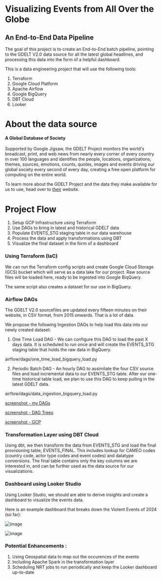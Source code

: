 # Visualizing Events from All Over the Globe
## An End-to-End Data Pipeline

The goal of this project is to create an End-to-End batch pipeline, pointing to the GDELT V2.0 data source for all the latest global headlines, and processing this data into the form of a helpful dashboard. 

This is a data engineering project that will use the following tools:
1. Terraform
2. Google Cloud Platform
2. Apache Airflow
4. Google BigQuery
5. DBT Cloud
6. Looker

# About the data source

#### A Global Database of Society
Supported by Google Jigsaw, the GDELT Project monitors the world's broadcast, print, and web news from nearly every corner of every country in over 100 languages and identifies the people, locations, organizations, themes, sources, emotions, counts, quotes, images and events driving our global society every second of every day, creating a free open platform for computing on the entire world.

To learn more about the GDELT Project and the data they make available for us to use, head over to [their](https://blog.gdeltproject.org/gdelt-2-0-our-global-world-in-realtime/) website.


# Project Flow

1. Setup GCP Infrastructure using Terraform
2. Use DAGs to bring in latest and historical GDELT data
3. Populate EVENTS_STG staging table in our data warehouse 
4. Process the data and apply transformations using DBT
5. Visualize the final dataset in the form of a dashboard

### Using Terraform (IaC)
We can run the Terraform config scripts and create Google Cloud Storage (GCS) bucket which will serve as a data lake for our project. Raw source files will be loaded here, ready to be ingested into Google BiqQuery. 

The same script also creates a dataset for our use in BigQuery.

### Airflow DAGs 

The GDELT V2.0 sourcefiles are updated every fifteen minutes on their website, in CSV format, from 2015 onwards. That is a lot of data. 

We propose the following Ingestion DAGs to help load this data into our newly created dataset:
1. One Time Load DAG - We can configure this DAG to load the past X days data. It is scheduled to run once and will create the EVENTS_STG staging table that holds the raw data in BigQuery.

airflow/dags/one_time_load_bigquery_load.py

2. Periodic Batch DAG - An hourly DAG to assimilate the four CSV source files and load incremental data to our EVENTS_STG table. After our one-time historical table load, we plan to use this DAG to keep pulling in the latest GDELT data. 

airflow/dags/data_ingestion_bigquery_load.py

[screenshot - my DAGs](https://imgur.com/a/hb2X3pD)

[screenshot - DAG Trees](https://imgur.com/a/BoStxaZ)

[screenshot - GCP](https://imgur.com/a/yzEd99a)

### Transformation Layer using DBT Cloud

Using dbt, we then transform the data from EVENTS_STG and load the final provisioning table, EVENTS_FINAL. This includes lookup for CAMEO codes (country code, actor type codes and event codes) and datatype conversions. The final table contains only the key columns we are interested in, and can be further used as the data source for our visualizations.

### Dashboard using Looker Studio

Using Looker Studio, we should are able to derive insights and create a dashboard to visualize the events data. 

Here is an example dashboard that breaks down the Violent Events of 2024 (so far):

![image](https://github.com/user-attachments/assets/1a05f703-3ea6-44b5-ad1e-025f3b94f845)


![image](https://github.com/user-attachments/assets/7d5409be-b588-4986-8bec-8a96b3a0cbef)


### Potential Enhancements :
1. Using Geospatial data to map out the occurences of the events
2. Including Apache Spark in the transformation layer
3. Scheduling NRT jobs to run periodically and keep the Looker dashboard up-to-date 
